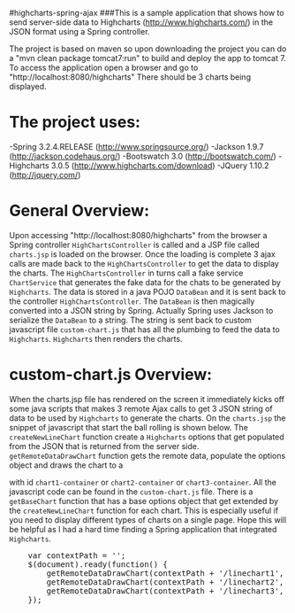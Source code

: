 #highcharts-spring-ajax
###This is a sample application that shows how to send server-side data to </b>Highcharts</b> (http://www.highcharts.com/) in the
JSON format using a Spring controller.

The project is based on maven so upon downloading the project you can do a
"mvn clean package tomcat7:run" to build and deploy the app to tomcat 7. To access the application open a browser and 
go to "http://localhost:8080/highcharts" There should be 3 charts being displayed. 

The project uses:
======

-Spring 3.2.4.RELEASE (http://www.springsource.org/)
-Jackson 1.9.7 (http://jackson.codehaus.org/)
-Bootswatch 3.0 (http://bootswatch.com/)
-Highcharts 3.0.5 (http://www.highcharts.com/download)
-JQuery 1.10.2 (http://jquery.com/)


General Overview:
======
Upon accessing "http://localhost:8080/highcharts" from the browser a Spring controller `HighChartsController` is called
and a JSP file called `charts.jsp` is loaded on the browser. Once the loading is complete 3 ajax calls are made back to
the `HighChartsController` to get the data to display the charts. The `HighChartsController` in turns call a fake
service `ChartService` that generates the fake data for the chats to be generated by `Highcharts`. The data is stored in
a java POJO `DataBean` and it is sent back to the controller `HighChartsController`. The `DataBean` is then magically
converted into a JSON string by Spring. Actually Spring uses Jackson to serialize the `DataBean` to a string. The string
is sent back to custom javascript file `custom-chart.js` that has all the plumbing to feed the data to `Highcharts`.
`Highcharts` then renders the charts.

custom-chart.js Overview:
======

When the charts.jsp file has rendered on the screen it immediately kicks off some java scripts that makes 3 remote
Ajax calls to get 3 JSON string of data to be used by `Highcharts` to generate the charts. On the `charts.jsp` the
snippet of javascript that start the ball rolling is shown below. The `createNewLineChart` function create a
`Highcharts` options that get populated from the JSON that is returned from the server side. `getRemoteDataDrawChart`
function gets the remote data, populate the options object and draws the chart to a <div> with id `chart1-container`
or `chart2-container` or `chart3-container`. All the javascript code can be found in the `custom-chart.js` file.
There is a `getBaseChart` function that has a base options object that get extended by the `createNewLineChart`
function for each chart. This is especially useful if you need to display different types of charts on a single page.
Hope this will be helpful as I had a hard time finding a Spring application that integrated `Highcharts`.

  
<pre>
    var contextPath = '<c:out value="${pageContext.request.contextPath}"/>';
    $(document).ready(function() {
        getRemoteDataDrawChart(contextPath + '/linechart1', createNewLineChart('chart1-container'));
        getRemoteDataDrawChart(contextPath + '/linechart2', createNewLineChart('chart2-container'));
        getRemoteDataDrawChart(contextPath + '/linechart3', createNewLineChart('chart3-container'));
    });
</pre>
    
    
  

